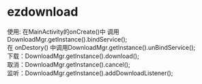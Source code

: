 # ezdownload
使用: 
在MainActivity的onCreate()中 调用DownloadMgr.getInstance().bindService();      
在 onDestory() 中调用DownloadMgr.getInstance().unBindService();     
下载：DownloadMgr.getInstance().download();      
取消：DownloadMgr.getInstance().cancel();      
监听：DownloadMgr.getInstance().addDownloadListener();   
